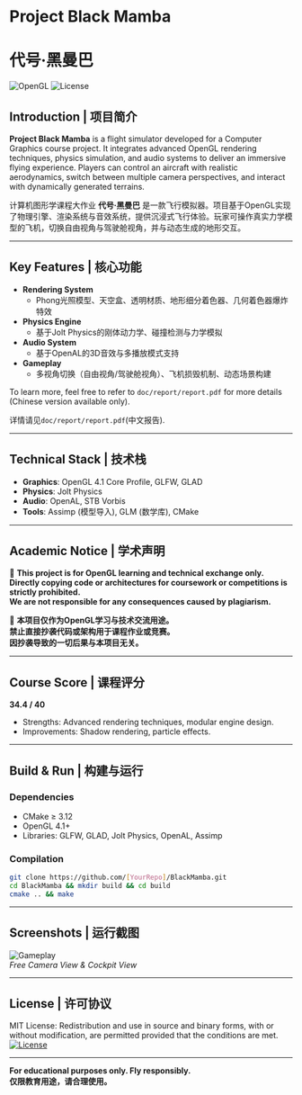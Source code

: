 # Project Black Mamba

# 代号·黑曼巴

![OpenGL](https://img.shields.io/badge/OpenGL-4.1%20Core%20Profile-blue)
![License](https://img.shields.io/badge/License-MIT-green)

## Introduction | 项目简介  
**Project Black Mamba** is a flight simulator developed for a Computer Graphics course project. It integrates advanced OpenGL rendering techniques, physics simulation, and audio systems to deliver an immersive flying experience. Players can control an aircraft with realistic aerodynamics, switch between multiple camera perspectives, and interact with dynamically generated terrains.  

计算机图形学课程大作业 **代号·黑曼巴** 是一款飞行模拟器。项目基于OpenGL实现了物理引擎、渲染系统与音效系统，提供沉浸式飞行体验。玩家可操作真实力学模型的飞机，切换自由视角与驾驶舱视角，并与动态生成的地形交互。

---

## Key Features | 核心功能  
- **Rendering System**  
  - Phong光照模型、天空盒、透明材质、地形细分着色器、几何着色器爆炸特效  
- **Physics Engine**  
  - 基于Jolt Physics的刚体动力学、碰撞检测与力学模拟  
- **Audio System**  
  - 基于OpenAL的3D音效与多播放模式支持  
- **Gameplay**  
  - 多视角切换（自由视角/驾驶舱视角）、飞机损毁机制、动态场景构建  

To learn more, feel free to refer to `doc/report/report.pdf` for more details (Chinese version available only).

详情请见`doc/report/report.pdf`(中文报告).

---

## Technical Stack | 技术栈  
- **Graphics**: OpenGL 4.1 Core Profile, GLFW, GLAD  
- **Physics**: Jolt Physics  
- **Audio**: OpenAL, STB Vorbis  
- **Tools**: Assimp (模型导入), GLM (数学库), CMake  

---

## Academic Notice | 学术声明  
🚫 **This project is for OpenGL learning and technical exchange only.**  
**Directly copying code or architectures for coursework or competitions is strictly prohibited.**  
**We are not responsible for any consequences caused by plagiarism.**  

🚫 **本项目仅作为OpenGL学习与技术交流用途。**  
**禁止直接抄袭代码或架构用于课程作业或竞赛。**  
**因抄袭导致的一切后果与本项目无关。**

---

## Course Score | 课程评分  
**34.4 / 40**  
- Strengths: Advanced rendering techniques, modular engine design.  
- Improvements: Shadow rendering, particle effects.  

---

## Build & Run | 构建与运行  
### Dependencies  
- CMake ≥ 3.12  
- OpenGL 4.1+  
- Libraries: GLFW, GLAD, Jolt Physics, OpenAL, Assimp  

### Compilation  
```bash
git clone https://github.com/[YourRepo]/BlackMamba.git
cd BlackMamba && mkdir build && cd build
cmake .. && make
```

---

## Screenshots | 运行截图  
![Gameplay](doc/report/images/1.1.png)  
*Free Camera View & Cockpit View*  

---

## License | 许可协议  
MIT License: Redistribution and use in source and binary forms, with or without modification, are permitted provided that the conditions are met.  
[![License](https://img.shields.io/badge/License-MIT-green)](https://opensource.org/licenses/MIT)

---

**For educational purposes only. Fly responsibly.**  
**仅限教育用途，请合理使用。**
